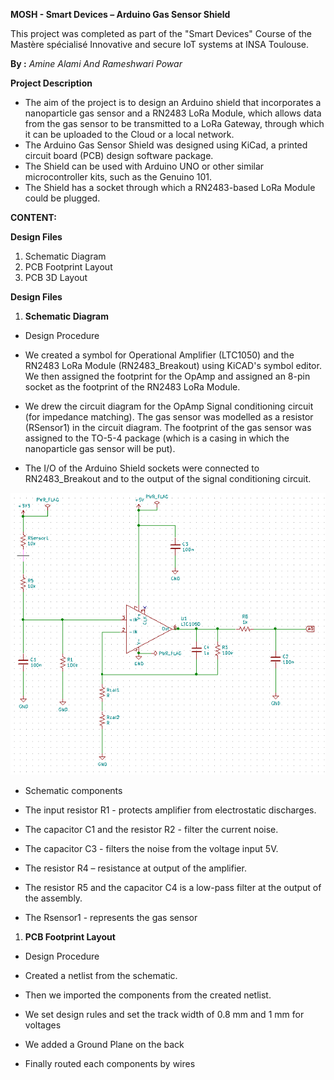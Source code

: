 **MOSH - Smart Devices – Arduino Gas Sensor Shield**

This project was completed as part of the &quot;Smart Devices&quot; Course of the Mastère spécialisé Innovative and secure IoT systems at INSA Toulouse.

**By :** _Amine Alami And Rameshwari Powar_

**Project Description**

- The aim of the project is to design an Arduino shield that incorporates a nanoparticle gas sensor and a RN2483 LoRa Module, which allows data from the gas sensor to be transmitted to a LoRa Gateway, through which it can be uploaded to the Cloud or a local network.
- The Arduino Gas Sensor Shield was designed using KiCad, a printed circuit board (PCB) design software package.
- The Shield can be used with Arduino UNO or other similar microcontroller kits, such as the Genuino 101.
- The Shield has a socket through which a RN2483-based LoRa Module could be plugged.

**CONTENT:**

**Design Files**

1. Schematic Diagram
2. PCB Footprint Layout
3. PCB 3D Layout

**Design Files**

1. **Schematic Diagram**

- Design Procedure

- We created a symbol for Operational Amplifier (LTC1050) and the RN2483 LoRa Module (RN2483\_Breakout) using KiCAD&#39;s symbol editor. We then assigned the footprint for the OpAmp and assigned an 8-pin socket as the footprint of the RN2483 LoRa Module.

- We drew the circuit diagram for the OpAmp Signal conditioning circuit (for impedance matching). The gas sensor was modelled as a resistor (RSensor1) in the circuit diagram. The footprint of the gas sensor was assigned to the TO-5-4 package (which is a casing in which the nanoparticle gas sensor will be put).
- The I/O of the Arduino Shield sockets were connected to RN2483\_Breakout and to the output of the signal conditioning circuit.

![alt text](https://github.com/MOSH-Insa-Toulouse/Alami_Powar_Gas_Sensor_Shield/blob/master/Images/Schematic%20OPAmp.PNG)


- Schematic components

- The input resistor R1 - protects amplifier from electrostatic discharges.
- The capacitor C1 and the resistor R2 - filter the current noise.
- The capacitor C3 - filters the noise from the voltage input 5V.
- The resistor R4 – resistance at output of the amplifier.
- The resistor R5 and the capacitor C4 is a low-pass filter at the output of the assembly.
- The Rsensor1 - represents the gas sensor

1. **PCB Footprint Layout**

- Design Procedure

- Created a netlist from the schematic.
- Then we imported the components from the created netlist.
- We set design rules and set the track width of 0.8 mm and 1 mm for voltages
- We added a Ground Plane on the back
- Finally routed each components by wires
